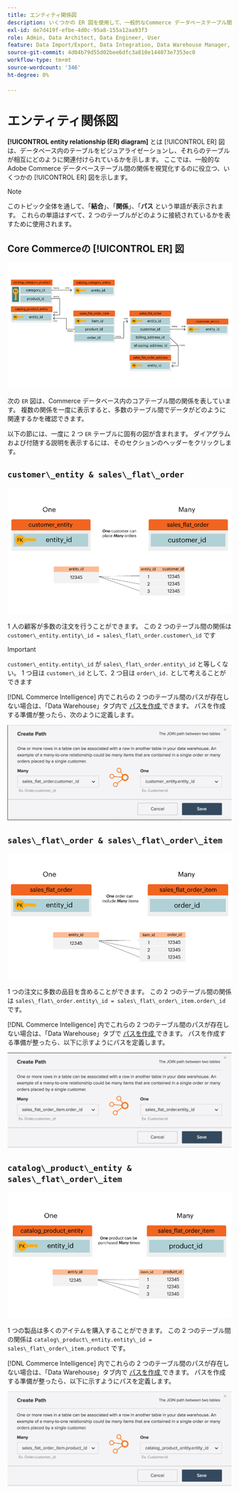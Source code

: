```yaml
---
title: エンティティ関係図
description: いくつかの ER 図を使用して、一般的なCommerce データベーステーブル間の関係を視覚化する方法について説明します。
exl-id: de7d419f-efbe-4d0c-95a8-155a12aa93f3
role: Admin, Data Architect, Data Engineer, User
feature: Data Import/Export, Data Integration, Data Warehouse Manager, Commerce Tables
source-git-commit: 4d04b79d55d02bee6dfc3a810e144073e7353ec0
workflow-type: tm+mt
source-wordcount: '346'
ht-degree: 0%

---
```


# エンティティ関係図

**[!UICONTROL entity relationship (ER) diagram]** とは [!UICONTROL ER] 図は、データベース内のテーブルをビジュアライゼーションし、それらのテーブルが相互にどのように関連付けられているかを示します。 ここでは、一般的なAdobe Commerce データベーステーブル間の関係を視覚化するのに役立つ、いくつかの [!UICONTROL ER] 図を示します。

>[!NOTE]
>
>このトピック全体を通して、「**結合**」、「**関係**」、「**パス** という単語が表示されます。 これらの単語はすべて、2 つのテーブルがどのように接続されているかを表すために使用されます。

## Core Commerceの [!UICONTROL ER] 図

![4_DB_Chart](../../assets/4_DB_Chart.png)

次の `ER` 図は、Commerce データベース内のコアテーブル間の関係を表しています。 複数の関係を一度に表示すると、多数のテーブル間でデータがどのように関連するかを確認できます。

以下の節には、一度に 2 つ `ER` テーブルに固有の図が含まれます。 ダイアグラムおよび付随する説明を表示するには、そのセクションのヘッダーをクリックします。

## `customer\_entity & sales\_flat\_order`

![1 人の顧客が多数の注文を行う ](../../assets/2_OneCustomerManyOrders.png)

1 人の顧客が多数の注文を行うことができます。 この 2 つのテーブル間の関係は `customer\_entity.entity\_id = sales\_flat\_order.customer\_id` です

>[!IMPORTANT]
>
>`customer\_entity.entity\_id` が `sales\_flat\_order.entity\_id` と等しくない。 1 つ目は `customer\_id` として、2 つ目は `order\_id.` として考えることができます

[!DNL Commerce Intelligence] 内でこれらの 2 つのテーブル間のパスが存在しない場合は、「Data Warehouse」タブ内で [ パスを作成 ](../data-warehouse-mgr/create-paths-calc-columns.md) できます。 パスを作成する準備が整ったら、次のように定義します。

![sales_flat_order から customer_entity へのパスを示すエンティティ関係図 ](../../assets/SFO___CE_path.png)

## `sales\_flat\_order & sales\_flat\_order\_item`

![1_OneOrderManyItems](../../assets/1_OneOrderManyItems.png)

1 つの注文に多数の品目を含めることができます。 この 2 つのテーブル間の関係は `sales\_flat\_order.entity\_id = sales\_flat\_order\_item.order\_id` です。

[!DNL Commerce Intelligence] 内でこれらの 2 つのテーブル間のパスが存在しない場合は、「Data Warehouse」タブで [ パスを作成 ](../data-warehouse-mgr/create-paths-calc-columns.md) できます。 パスを作成する準備が整ったら、以下に示すようにパスを定義します。

![sales_flat_order_item から sales_flat_order へのパスを示すエンティティ関係図 ](../../assets/SFOI___SFO_path.png)

## `catalog\_product\_entity & sales\_flat\_order\_item`

![3_OneProductManyTimes](../../assets/3_OneProductManyTimes.png)

1 つの製品は多くのアイテムを購入することができます。 この 2 つのテーブル間の関係は `catalog\_product\_entity.entity\_id = sales\_flat\_order\_item.product` です。

[!DNL Commerce Intelligence] 内でこれらの 2 つのテーブル間のパスが存在しない場合は、「Data Warehouse」タブ内で [ パスを作成 ](../data-warehouse-mgr/create-paths-calc-columns.md) できます。 パスを作成する準備が整ったら、以下に示すようにパスを定義します。

![sales_flat_order_item から catalog_product_entity へのパスを示すエンティティ関係図 ](../../assets/SFOI___CPE_path.png)
